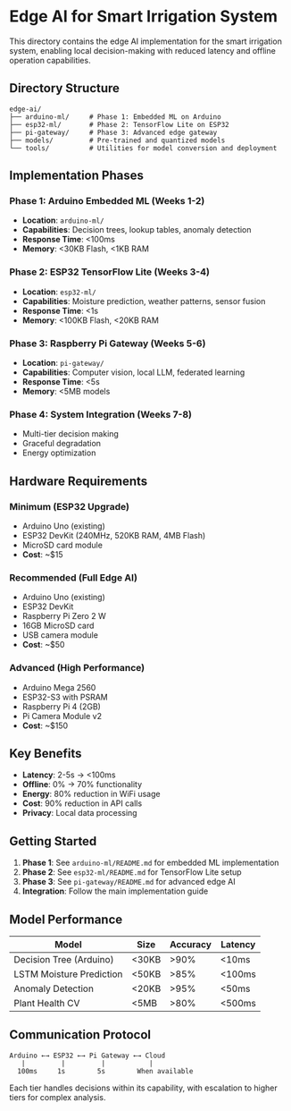 # Edge AI for Smart Irrigation System

This directory contains the edge AI implementation for the smart irrigation system, enabling local decision-making with reduced latency and offline operation capabilities.

## Directory Structure

```
edge-ai/
├── arduino-ml/     # Phase 1: Embedded ML on Arduino
├── esp32-ml/       # Phase 2: TensorFlow Lite on ESP32
├── pi-gateway/     # Phase 3: Advanced edge gateway
├── models/         # Pre-trained and quantized models
└── tools/          # Utilities for model conversion and deployment
```

## Implementation Phases

### Phase 1: Arduino Embedded ML (Weeks 1-2)
- **Location**: `arduino-ml/`
- **Capabilities**: Decision trees, lookup tables, anomaly detection
- **Response Time**: <100ms
- **Memory**: <30KB Flash, <1KB RAM

### Phase 2: ESP32 TensorFlow Lite (Weeks 3-4)
- **Location**: `esp32-ml/`
- **Capabilities**: Moisture prediction, weather patterns, sensor fusion
- **Response Time**: <1s
- **Memory**: <100KB Flash, <20KB RAM

### Phase 3: Raspberry Pi Gateway (Weeks 5-6)
- **Location**: `pi-gateway/`
- **Capabilities**: Computer vision, local LLM, federated learning
- **Response Time**: <5s
- **Memory**: <5MB models

### Phase 4: System Integration (Weeks 7-8)
- Multi-tier decision making
- Graceful degradation
- Energy optimization

## Hardware Requirements

### Minimum (ESP32 Upgrade)
- Arduino Uno (existing)
- ESP32 DevKit (240MHz, 520KB RAM, 4MB Flash)
- MicroSD card module
- **Cost**: ~$15

### Recommended (Full Edge AI)
- Arduino Uno (existing)
- ESP32 DevKit
- Raspberry Pi Zero 2 W
- 16GB MicroSD card
- USB camera module
- **Cost**: ~$50

### Advanced (High Performance)
- Arduino Mega 2560
- ESP32-S3 with PSRAM
- Raspberry Pi 4 (2GB)
- Pi Camera Module v2
- **Cost**: ~$150

## Key Benefits

- **Latency**: 2-5s → <100ms
- **Offline**: 0% → 70% functionality
- **Energy**: 80% reduction in WiFi usage
- **Cost**: 90% reduction in API calls
- **Privacy**: Local data processing

## Getting Started

1. **Phase 1**: See `arduino-ml/README.md` for embedded ML implementation
2. **Phase 2**: See `esp32-ml/README.md` for TensorFlow Lite setup
3. **Phase 3**: See `pi-gateway/README.md` for advanced edge AI
4. **Integration**: Follow the main implementation guide

## Model Performance

| Model | Size | Accuracy | Latency |
|-------|------|----------|---------|
| Decision Tree (Arduino) | <30KB | >90% | <10ms |
| LSTM Moisture Prediction | <50KB | >85% | <100ms |
| Anomaly Detection | <20KB | >95% | <50ms |
| Plant Health CV | <5MB | >80% | <500ms |

## Communication Protocol

```
Arduino ←→ ESP32 ←→ Pi Gateway ←→ Cloud
   |         |         |           |
  100ms     1s        5s        When available
```

Each tier handles decisions within its capability, with escalation to higher tiers for complex analysis.